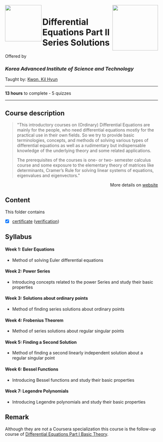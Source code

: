 <a href="https://www.coursera.org/learn/introduction-to-ordinary-differential-equations-part-2">
  <img src="/img/Differential-Equations-Part-II-Series-Solutions_logo.avif" width="150" align="right">
</a>

<img src="https://upload.wikimedia.org/wikipedia/en/2/29/KAIST_logo_small.svg" width="120" height="120" align="left">

# Differential Equations Part II Series Solutions

Offered by 
### *Korea Advanced Institute of Science and Technology*

Taught by: [Kwon, Kil Hyun](https://www.coursera.org/instructor/~28649677)

---

**13 hours** to complete - 5 quizzes

---

## Course description

>"This introductory courses on (Ordinary) Differential Equations are mainly for the people, who need differential equations mostly for the practical use in their own fields. So we try to provide basic terminologies, concepts, and methods of solving various types of differential equations as well as a rudimentary but indispensable knowledge of the underlying theory and some related applications. 
>
>The prerequisites of the courses is one- or two- semester calculus course and some exposure to the elementary theory of matrices like determinants, Cramer’s Rule for solving linear systems of equations, eigenvalues and eigenvectors."

<p align="right">More details on <a href="https://www.coursera.org/learn/introduction-to-ordinary-differential-equations-part-2">website</a></p>

## Content
This folder contains 
- [x] [certificate](./Coursera_Certificate_Differential_Equations_Part_II_Series_Solutions.pdf) ([verification](https://coursera.org/verify/257D5T4UWPHH))

## Syllabus

#### Week 1: Euler Equations
- Method of solving Euler differential equations

#### Week 2: Power Series
- Introducing concepts related to the power Series and study their basic properties

#### Week 3: Solutions about ordinary points
- Method of finding series solutions about ordinary points

#### Week 4: Frobenius Theorem
- Method of series solutions about regular singular points

#### Week 5: Finding a Second Solution
- Method of finding a second linearly independent solution about a regular singular point

#### Week 6: Bessel Functions
- Introducing Bessel functions and study their basic properties

#### Week 7: Legendre Polynomials
- Introducing Legendre polynomials and study their basic properties

## Remark

Although they are not a Coursera specialization this course is the follow-up course of [Differential Equations Part I Basic Theory](../Differential%20Equations%20Part%20I%20Basic%20Theory).
